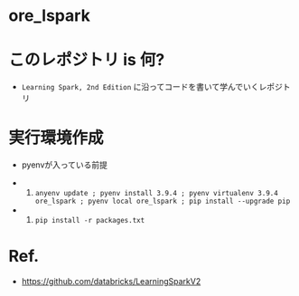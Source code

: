 # ore_lspark

# このレポジトリ is 何? 

- `Learning Spark, 2nd Edition` に沿ってコードを書いて学んでいくレポジトリ

# 実行環境作成

- pyenvが入っている前提

- 1. `anyenv update ; pyenv install 3.9.4 ; pyenv virtualenv 3.9.4 ore_lspark ; pyenv local ore_lspark ; pip install --upgrade pip`
- 1. `pip install -r packages.txt` 

# Ref.

- https://github.com/databricks/LearningSparkV2
